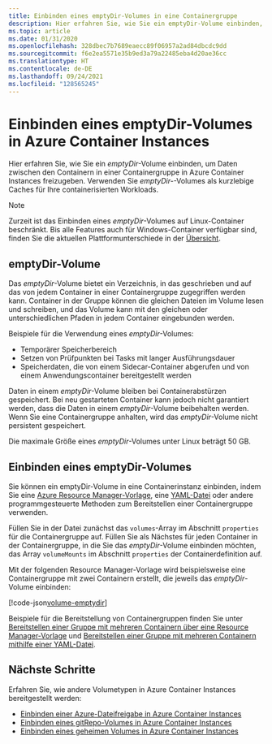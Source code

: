 ```yaml
---
title: Einbinden eines emptyDir-Volumes in eine Containergruppe
description: Hier erfahren Sie, wie Sie ein emptyDir-Volume einbinden, um Daten zwischen den Containern in einer Containergruppe in Azure Container Instances freizugeben.
ms.topic: article
ms.date: 01/31/2020
ms.openlocfilehash: 328dbec7b7689eaecc89f06957a2ad84dbcdc9dd
ms.sourcegitcommit: f6e2ea5571e35b9ed3a79a22485eba4d20ae36cc
ms.translationtype: HT
ms.contentlocale: de-DE
ms.lasthandoff: 09/24/2021
ms.locfileid: "128565245"
---
```

# <a name="mount-an-emptydir-volume-in-azure-container-instances"></a>Einbinden eines emptyDir-Volumes in Azure Container Instances

Hier erfahren Sie, wie Sie ein *emptyDir*-Volume einbinden, um Daten zwischen den Containern in einer Containergruppe in Azure Container Instances freizugeben. Verwenden Sie *emptyDir-*-Volumes als kurzlebige Caches für Ihre containerisierten Workloads.

> [!NOTE]
> Zurzeit ist das Einbinden eines *emptyDir*-Volumes auf Linux-Container beschränkt. Bis alle Features auch für Windows-Container verfügbar sind, finden Sie die aktuellen Plattformunterschiede in der [Übersicht](container-instances-overview.md#linux-and-windows-containers).

## <a name="emptydir-volume"></a>emptyDir-Volume

Das *emptyDir*-Volume bietet ein Verzeichnis, in das geschrieben und auf das von jedem Container in einer Containergruppe zugegriffen werden kann. Container in der Gruppe können die gleichen Dateien im Volume lesen und schreiben, und das Volume kann mit den gleichen oder unterschiedlichen Pfaden in jedem Container eingebunden werden.

Beispiele für die Verwendung eines *emptyDir*-Volumes:

* Temporärer Speicherbereich
* Setzen von Prüfpunkten bei Tasks mit langer Ausführungsdauer
* Speicherdaten, die von einem Sidecar-Container abgerufen und von einem Anwendungscontainer bereitgestellt werden

Daten in einem *emptyDir*-Volume bleiben bei Containerabstürzen gespeichert. Bei neu gestarteten Container kann jedoch nicht garantiert werden, dass die Daten in einem *emptyDir*-Volume beibehalten werden. Wenn Sie eine Containergruppe anhalten, wird das *emptyDir*-Volume nicht persistent gespeichert.

Die maximale Größe eines *emptyDir*-Volumes unter Linux beträgt 50 GB.

## <a name="mount-an-emptydir-volume"></a>Einbinden eines emptyDir-Volumes

Sie können ein emptyDir-Volume in eine Containerinstanz einbinden, indem Sie eine [Azure Resource Manager-Vorlage](/azure/templates/microsoft.containerinstance/containergroups), eine [YAML-Datei](container-instances-reference-yaml.md) oder andere programmgesteuerte Methoden zum Bereitstellen einer Containergruppe verwenden.

Füllen Sie in der Datei zunächst das `volumes`-Array im Abschnitt `properties` für die Containergruppe auf. Füllen Sie als Nächstes für jeden Container in der Containergruppe, in die Sie das *emptyDir*-Volume einbinden möchten, das Array `volumeMounts` im Abschnitt `properties` der Containerdefinition auf.

Mit der folgenden Resource Manager-Vorlage wird beispielsweise eine Containergruppe mit zwei Containern erstellt, die jeweils das *emptyDir*-Volume einbinden:

<!-- https://github.com/Azure/azure-docs-json-samples/blob/master/container-instances/aci-deploy-volume-emptydir.json -->
[!code-json[volume-emptydir](~/resourcemanager-templates/container-instances/aci-deploy-volume-emptydir.json)]

Beispiele für die Bereitstellung von Containergruppen finden Sie unter [Bereitstellen einer Gruppe mit mehreren Containern über eine Resource Manager-Vorlage](container-instances-multi-container-group.md) und [Bereitstellen einer Gruppe mit mehreren Containern mithilfe einer YAML-Datei](container-instances-multi-container-yaml.md).

## <a name="next-steps"></a>Nächste Schritte

Erfahren Sie, wie andere Volumetypen in Azure Container Instances bereitgestellt werden:

* [Einbinden einer Azure-Dateifreigabe in Azure Container Instances](container-instances-volume-azure-files.md)
* [Einbinden eines gitRepo-Volumes in Azure Container Instances](container-instances-volume-gitrepo.md)
* [Einbinden eines geheimen Volumes in Azure Container Instances](container-instances-volume-secret.md)
